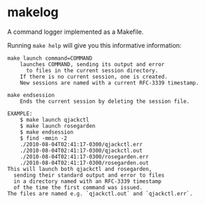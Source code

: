 makelog
=======

A command logger implemented as a Makefile.

Running `make help` will give you this informative information:

    make launch command=COMMAND
        launches COMMAND, sending its output and error
          to files in the current session directory.
        If there is no current session, one is created.
        New sessions are named with a current RFC-3339 timestamp.
    
    make endsession
        Ends the current session by deleting the session file.
    
    EXAMPLE:
        $ make launch qjackctl
        $ make launch rosegarden
        $ make endsession
        $ find -mmin -2
        ./2010-08-04T02:41:17-0300/qjackctl.err
        ./2010-08-04T02:41:17-0300/qjackctl.out
        ./2010-08-04T02:41:17-0300/rosegarden.err
        ./2010-08-04T02:41:17-0300/rosegarden.out
    This will launch both qjackctl and rosegarden,
      sending their standard output and error to files
      in a directory named with an RFC-3339 timestamp
      of the time the first command was issued.
    The files are named e.g. `qjackctl.out` and `qjackctl.err`.
